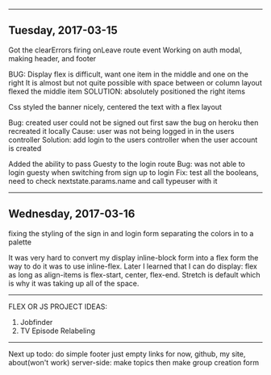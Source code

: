 -------------------------
Tuesday, 2017-03-15
-------------------------
Got the clearErrors firing onLeave route event
Working on auth modal, making header, and footer

BUG:
Display flex is difficult, want one item in the middle and one on the right
It is almost but not quite possible with space between or column layout
  flexed the middle item
  SOLUTION: absolutely positioned the right items

Css styled the banner nicely, centered the text with a flex layout

Bug:
created user could not be signed out
first saw the bug on heroku then recreated it locally
  Cause: user was not being logged in in the users controller
  Solution: add login to the users controller when the user account is created

Added the ability to pass Guesty to the login route
Bug: was not able to login guesty when switching from sign up to login
  Fix: test all the booleans, need to check nextstate.params.name and call typeuser with it


-------------------------
Wednesday, 2017-03-16
-------------------------
fixing the styling of the sign in and login form
separating the colors in to a palette

It was very hard to convert my display inline-block form into a flex form
the way to do it was to use inline-flex. Later I learned that I can do display: flex
as long as align-items is flex-start, center, flex-end. Stretch is default which is why it was taking up all of the space.

------
FLEX OR JS PROJECT IDEAS:
1) Jobfinder
2) TV Episode Relabeling
------

Next up todo:
do simple footer
just empty links for now, github, my site, about(won't work)
server-side: make topics
then make group creation form
